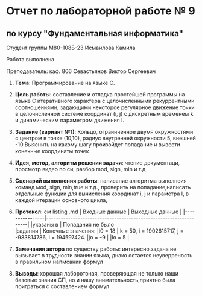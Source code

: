 # Отчет по лабораторной работе № 9
## по курсу "Фундаментальная информатика"

Студент группы М80-108Б-23 Исмаилова Кaмила

Работа выполнена 

Преподаватель: каф. 806 Севастьянов Виктор Сергеевич

1. **Тема**: Программирование на языке C.
2. **Цель работы**: составление и отладка простейшей программы на языке C итеративного характера с целочисленными рекуррентными соотношениями, задающими некоторое регулярное движение точки в целочисленной системе координат (i, j) с дискретным временем k и динамическим параметром движения l.
3. **Задание (вариант №1)**: Кольцо, ограниченное двумя окружностями с центром в точке (10,10), радиус внутренней окружности 5, внешней -10.Выяснить на какому шагу произойдет попадание и вывести конечные координаты точек
4. **Идея, метод, алгоритм решения задачи**: чтение документаци, просмотр видео по си, разбор mod, sign, min и т.д
5. **Сценарий выполнения работы**: написание алгоритма выполнеия команд мod, sign, min,true и т.д., проверить на попадание,написать отдельные функции для вычисления координат i, j и параметра l, в каждой итерации основного цикла,


6. **Протокол**: cм listing .md
| Входные данные | Выходные данные | 
|----------------|------------------------------------------------------------------|
|указаны в       | Попадания не было	           
|задании         | Конечные значения:
|i0 = 18         | k = 50, i = 1902615717, j = -983814786, l = 194597424.
|jo = -9         | 
|lo = 5          |
7. **Замечания автора** по существу работы: интересно.задача не вызывает в трудности знании языка, днако остается неуверреность в правильном напмсании формул
8. **Выводы**: хорошая лаборотоная, проверяющая не только наши базовые знания СП, но и  нашу внимательность,приятно была поиграться с составлением формул
